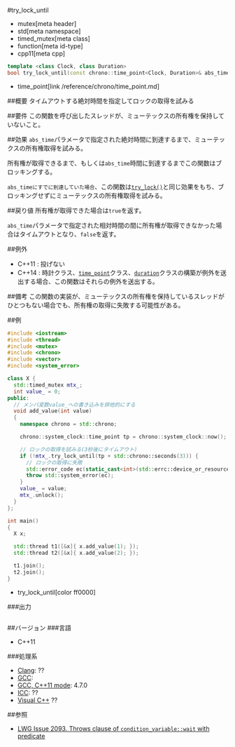 #try_lock_until
* mutex[meta header]
* std[meta namespace]
* timed_mutex[meta class]
* function[meta id-type]
* cpp11[meta cpp]

```cpp
template <class Clock, class Duration>
bool try_lock_until(const chrono::time_point<Clock, Duration>& abs_time);
```
* time_point[link /reference/chrono/time_point.md]

##概要
タイムアウトする絶対時間を指定してロックの取得を試みる


##要件
この関数を呼び出したスレッドが、ミューテックスの所有権を保持していないこと。


##効果
`abs_time`パラメータで指定された絶対時間に到達するまで、ミューテックスの所有権取得を試みる。

所有権が取得できるまで、もしくは`abs_time`時間に到達するまでこの関数はブロッキングする。

`abs_timeにすでに到達していた場合`、この関数は[`try_lock()`](try_lock.md)と同じ効果をもち、ブロッキングせずにミューテックスの所有権取得を試みる。


##戻り値
所有権が取得できた場合は`true`を返す。

`abs_time`パラメータで指定された相対時間の間に所有権が取得できなかった場合はタイムアウトとなり、`false`を返す。


##例外
- C++11 : 投げない
- C++14 : 時計クラス、[`time_point`](/reference/chrono/time_point.md)クラス、[`duration`](/reference/chrono/duration.md)クラスの構築が例外を送出する場合、この関数はそれらの例外を送出する。


##備考
この関数の実装が、ミューテックスの所有権を保持しているスレッドがひとつもない場合でも、所有権の取得に失敗する可能性がある。


##例
```cpp
#include <iostream>
#include <thread>
#include <mutex>
#include <chrono>
#include <vector>
#include <system_error>

class X {
  std::timed_mutex mtx_;
  int value_ = 0;
public:
  // メンバ変数value_への書き込みを排他的にする
  void add_value(int value)
  {
    namespace chrono = std::chrono;

    chrono::system_clock::time_point tp = chrono::system_clock::now();

    // ロックの取得を試みる(3秒後にタイムアウト)
    if (!mtx_.try_lock_until(tp + std::chrono::seconds(3))) {
      // ロックの取得に失敗
      std::error_code ec(static_cast<int>(std::errc::device_or_resource_busy), std::generic_category());
      throw std::system_error(ec);
    }
    value_ = value;
    mtx_.unlock();
  }
};

int main()
{
  X x;

  std::thread t1([&x]{ x.add_value(1); });
  std::thread t2([&x]{ x.add_value(2); });

  t1.join();
  t2.join();
}
```
* try_lock_until[color ff0000]

###出力
```
```

##バージョン
###言語
- C++11

###処理系
- [Clang](/implementation.md#clang): ??
- [GCC](/implementation.md#gcc): 
- [GCC, C++11 mode](/implementation.md#gcc): 4.7.0
- [ICC](/implementation.md#icc): ??
- [Visual C++](/implementation.md#visual_cpp) ??


##参照
- [LWG Issue 2093. Throws clause of `condition_variable::wait` with predicate](http://www.open-std.org/jtc1/sc22/wg21/docs/lwg-defects.html#2093)


